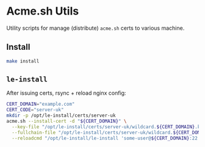 # Acme.sh Utils

Utility scripts for manage (distribute) `acme.sh` certs to various machine.

## Install

```sh
make install
```

## `le-install`

After issuing certs, rsync + reload nginx config:

```sh
CERT_DOMAIN="example.com"
CERT_CODE="server-uk"
mkdir -p /opt/le-install/certs/server-uk
acme.sh --install-cert -d "${CERT_DOMAIN}" \
  --key-file "/opt/le-install/certs/server-uk/wildcard.${CERT_DOMAIN}.key" \
  --fullchain-file "/opt/le-install/certs/server-uk/wildcard.${CERT_DOMAIN}.crt" \
  --reloadcmd "/opt/le-install/le-install 'some-user@${CERT_DOMAIN}:22' server-uk"
```
